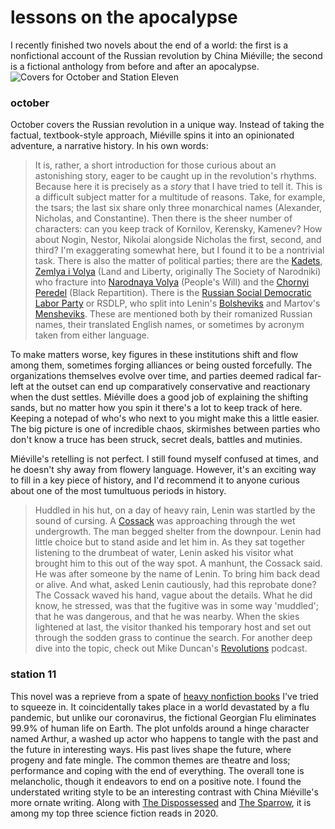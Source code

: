 # lessons on the apocalypse
I recently finished two novels about the end of a world: the first is a nonfictional account of the Russian revolution by China Miéville; the second is a fictional anthology from before and after an apocalypse.
![Covers for October and Station Eleven](books.png)

### october
October covers the Russian revolution in a unique way. Instead of taking the factual, textbook-style approach, Miéville spins it into an opinionated adventure, a narrative history. In his own words: 
> It is, rather, a short introduction for those curious about an astonishing story, eager to be caught up in the revolution's rhythms. Because here it is precisely as a *story* that I have tried to tell it.
This is a difficult subject matter for a multitude of reasons. Take, for example, the tsars; the last six share only three monarchical names (Alexander, Nicholas, and Constantine). Then there is the sheer number of characters: can you keep track of Kornilov, Kerensky, Kamenev? How about Nogin, Nestor, Nikolai alongside Nicholas the first, second, and third? I'm exaggerating somewhat here, but I found it to be a nontrivial task. There is also the matter of political parties; there are the [Kadets](https://en.wikipedia.org/wiki/Constitutional_Democratic_Party), [Zemlya i Volya](https://en.wikipedia.org/wiki/Land_and_Liberty_&lpar;Russia&rpar;) (Land and Liberty, originally The Society of Narodniki) who fracture into [Narodnaya Volya](https://en.wikipedia.org/wiki/Narodnaya_Volya) (People's Will) and the [Chornyi Peredel](https://en.wikipedia.org/wiki/Black_Repartition) (Black Repartition). There is the [Russian Social Democratic Labor Party](https://en.wikipedia.org/wiki/Russian_Social_Democratic_Labour_Party) or RSDLP, who split into Lenin's [Bolsheviks](https://en.wikipedia.org/wiki/Bolsheviks) and Martov's [Mensheviks](https://en.wikipedia.org/wiki/Mensheviks). These are mentioned both by their romanized Russian names, their translated English names, or sometimes by acronym taken from either language.

To make matters worse, key figures in these institutions shift and flow among them, sometimes forging alliances or being ousted forcefully. The organizations themselves evolve over time, and parties deemed radical far-left at the outset can end up comparatively conservative and reactionary when the dust settles. Miéville does a good job of explaining the shifting sands, but no matter how you spin it there's a lot to keep track of here. Keeping a notepad of who's who next to you might make this a little easier. The big picture is one of incredible chaos, skirmishes between parties who don't know a truce has been struck, secret deals, battles and mutinies. 

Miéville's retelling is not perfect. I still found myself confused at times, and he doesn't shy away from flowery language. However, it's an exciting way to fill in a key piece of history, and I'd recommend it to anyone curious about one of the most tumultuous periods in history. 
> Huddled in his hut, on a day of heavy rain, Lenin was startled by the sound of cursing. A [Cossack](https://en.wikipedia.org/wiki/Cossacks) was approaching through the wet undergrowth. The man begged shelter from the downpour. Lenin had little choice but to stand aside and let him in. As they sat together listening to the drumbeat of water, Lenin asked his visitor what brought him to this out of the way spot. A manhunt, the Cossack said. He was after someone by the name of Lenin. To bring him back dead or alive. And what, asked Lenin cautiously, had this reprobate done? The Cossack waved his hand, vague about the details. What he did know, he stressed, was that the fugitive was in some way 'muddled'; that he was dangerous, and that he was nearby. When the skies lightened at last, the visitor thanked his temporary host and set out through the sodden grass to continue the search.
For another deep dive into the topic, check out Mike Duncan's [Revolutions](https://thehistoryofrome.typepad.com/revolutions_podcast/) podcast.

### station 11
This novel was a reprieve from a spate of [heavy nonfiction books](https://www.penguinrandomhouse.com/books/557121/climate-leviathan-by-joel-wainwright-and-geoff-mann/) I've tried to squeeze in. It coincidentally takes place in a world devastated by a flu pandemic, but unlike our coronavirus, the fictional Georgian Flu eliminates 99.9% of human life on Earth. The plot unfolds around a hinge character named Arthur, a washed up actor who happens to tangle with the past and the future in interesting ways. His past lives shape the future, where progeny and fate mingle. The common themes are theatre and loss; performance and coping with the end of everything. The overall tone is melancholic, though it endeavors to end on a positive note. I found the understated writing style to be an interesting contrast with China Miéville's more ornate writing. Along with [The Dispossessed](http://www.strlog.net/2020-10-30) and [The Sparrow](https://en.wikipedia.org/wiki/The_Sparrow_%28novel%29), it is among my top three science fiction reads in 2020.